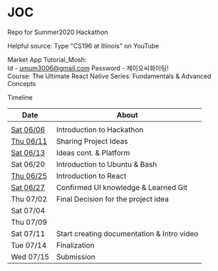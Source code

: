 # JOC
Repo for Summer2020 Hackathon

Helpful source: Type "CS196 at Illinois" on YouTube  
  
  
Market App Tutorial_Mosh:  
Id - umum3006@gmail.com
Password - 제이오씨화이팅!  
Course: The Ultimate React Native Series: Fundamentals & Advanced Concepts

Timeline


| Date | About |
| - | - |
| | |
| [Sat 06/06](/Timeline/06-06.md) | Introduction to Hackathon |
| [Thu 06/11](/Timeline/06-11.md) | Sharing Project Ideas |
| [Sat 06/13](/Timeline/06-13)    | Ideas cont. & Platform |
| Sat 06/20  | Introduction to Ubuntu & Bash |
| [Thu 06/25](/Timeline/06-25)  | Introduction to React |
| [Sat 06/27](/Timeline/06-27.md)  | Confirmed UI knowledge & Learned Git |
| Thu 07/02  | Final Decision for the project idea |
| Sat 07/04  |  |
| Thu 07/09  |  |
| Sat 07/11  | Start creating documentation & Intro video |
| Tue 07/14  | Finalization |
| Wed 07/15  | Submission |

